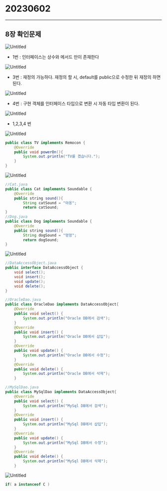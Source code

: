# 20230602

---

## 8장 확인문제

![Untitled](image/0602/Untitled.png)

- 1번 : 인터페이스는 상수와 메서드 만이 존재한다

![Untitled](image/0602/Untitled%201.png)

- 3번 : 재정의 가능하다. 재정의 할 시, default를 public으로 수정한 뒤 재정의 하면 된다.

![Untitled](image/0602/Untitled%202.png)

- 4번 : 구현 객체를 인터페이스 타입으로 변환 시 자동 타입 변환이 된다.

![Untitled](image/0602/Untitled%203.png)

- 1,2,3,4 번

![Untitled](image/0602/Untitled%204.png)

```java
public class TV implements Remocon {
	@Override
	public void powerOn(){
		System.out.println("TV를 켰습니다.");
	}
}
```

![Untitled](image/0602/Untitled%205.png)

```java
//Cat.java
public class Cat implements Soundable {
	@Override
	public string sound(){
		String catSound = "야옹";
		return catSound;
}
//Dog.java
public class Dog implements Soundable {
	@Override
	public string sound(){
		String dogSound = "멍멍";
		return dogSound;
}
```

![Untitled](image/0602/Untitled%206.png)

```java
//DataAccessObject.java
public interface DataAccessObject {
	void select();
	void insert();
	void update();
	void delete();
}

//OracleDao.java
public class OracleDao implements DataAccessObject{
	@Override
	public void select() {
		System.out.println("Oracle DB에서 검색");
	}
	@Override
	public void insert() {
		System.out.println("Oracle DB에서 삽입");
	}
	@Override
	public void update() {
		System.out.println("Oracle DB에서 수정");
	}
	@Override
	public void delete() {
		System.out.println("Oracle DB에서 삭제");
	}

//MySqlDao.java
public class MySqlDao implements DataAccessObject{
	@Override
	public void select() {
		System.out.println("MySql DB에서 검색");
	}
	@Override
	public void insert() {
		System.out.println("MySql DB에서 삽입");
	}
	@Override
	public void update() {
		System.out.println("MySql DB에서 수정");
	}
	@Override
	public void delete() {
		System.out.println("MySql DB에서 삭제");
	}
```
![Untitled](image/0602/Untitled%207.png)

```java
if( a instanceof C )
```
